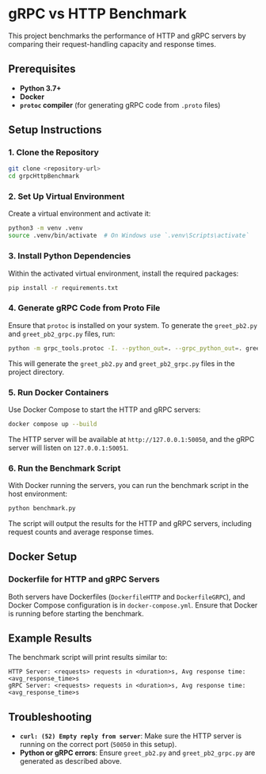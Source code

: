 # gRPC vs HTTP Benchmark

This project benchmarks the performance of HTTP and gRPC servers by comparing their request-handling capacity and response times.

## Prerequisites

- **Python 3.7+**
- **Docker**
- **`protoc` compiler** (for generating gRPC code from `.proto` files)

## Setup Instructions

### 1. Clone the Repository

```bash
git clone <repository-url>
cd grpcHttpBenchmark
```

### 2. Set Up Virtual Environment

Create a virtual environment and activate it:

```bash
python3 -m venv .venv
source .venv/bin/activate  # On Windows use `.venv\Scripts\activate`
```

### 3. Install Python Dependencies

Within the activated virtual environment, install the required packages:

```bash
pip install -r requirements.txt
```

### 4. Generate gRPC Code from Proto File

Ensure that `protoc` is installed on your system. To generate the `greet_pb2.py` and `greet_pb2_grpc.py` files, run:

```bash
python -m grpc_tools.protoc -I. --python_out=. --grpc_python_out=. greet.proto
```

This will generate the `greet_pb2.py` and `greet_pb2_grpc.py` files in the project directory.

### 5. Run Docker Containers

Use Docker Compose to start the HTTP and gRPC servers:

```bash
docker compose up --build
```

The HTTP server will be available at `http://127.0.0.1:50050`, and the gRPC server will listen on `127.0.0.1:50051`.

### 6. Run the Benchmark Script

With Docker running the servers, you can run the benchmark script in the host environment:

```bash
python benchmark.py
```

The script will output the results for the HTTP and gRPC servers, including request counts and average response times.

## Docker Setup

### Dockerfile for HTTP and gRPC Servers

Both servers have Dockerfiles (`DockerfileHTTP` and `DockerfileGRPC`), and Docker Compose configuration is in `docker-compose.yml`. Ensure that Docker is running before starting the benchmark.

## Example Results

The benchmark script will print results similar to:

```
HTTP Server: <requests> requests in <duration>s, Avg response time: <avg_response_time>s
gRPC Server: <requests> requests in <duration>s, Avg response time: <avg_response_time>s
```

## Troubleshooting

- **`curl: (52) Empty reply from server`**: Make sure the HTTP server is running on the correct port (`50050` in this setup).
- **Python or gRPC errors**: Ensure `greet_pb2.py` and `greet_pb2_grpc.py` are generated as described above.
